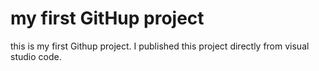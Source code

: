 # my first GitHup project
this is my first Githup project. I published this project directly from
visual studio code.